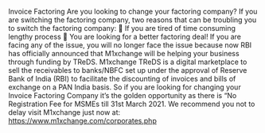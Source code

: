 Invoice Factoring
Are you looking to change your factoring company?
If you are switching the factoring company, two reasons that can be troubling you to switch the factoring company:
	If you are tired of time consuming lengthy process
	You are looking for a better factoring deal!
If you are facing any of the issue, you will no longer face the issue because now RBI has officially announced that M1xchange will be helping your business through funding by TReDS. 
M1xchange TReDS is a digital marketplace to sell the receivables to banks/NBFC set up under the approval of Reserve Bank of India (RBI) to facilitate the discounting of invoices and bills of exchange on a PAN India basis.
So if you are looking for changing your Invoice Factoring Company it’s the golden opportunity as there is “No Registration Fee for MSMEs till 31st March 2021.
We recommend you not to delay visit M1xchange just now at: https://www.m1xchange.com/corporates.php
